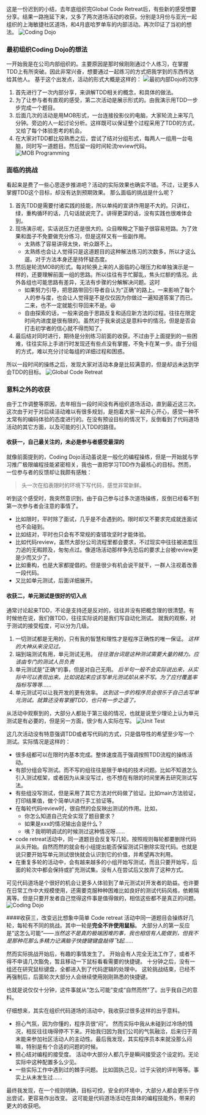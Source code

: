 这是一份迟到的小结，去年底组织完Global Code Retreat后，有些新的感受想要分享。结果一路拖延下来，又多了两次道场活动的收获。分别是3月份与亚光一起组织的上海敏捷社区道场，和4月底哈罗单车的内部活动。再次印证了当初的想法。
![Coding Dojo](https://upload-images.jianshu.io/upload_images/2453618-ab277f0b2d16a426.png?imageMogr2/auto-orient/strip%7CimageView2/2/w/1240)

### 最初组织Coding Dojo的想法
一开始我是在公司内部组织的。主要原因是那时候刚刚通过个人练习，在掌握TDD上有所突破。因此非常兴奋，想要通过一起练习的方式把我学到的东西传达给其他人。
基于这个出发点，活动的形式大概是这样的：
![最初内部Dojo的次序](https://upload-images.jianshu.io/upload_images/2453618-c170f62aea68f8a2.png?imageMogr2/auto-orient/strip%7CimageView2/2/w/1240)

1. 首先进行了一次内部分享，来讲解TDD相关的概念，和具体的做法。
1. 为了让参与者有直观的感受，第二次活动是展示形式的。由我演示用TDD一步步完成一个题目。
1. 后面几次的活动是用MOB形式，一台连接投影仪的电脑，大家轮流上来写几分钟。旁边的人一起讨论分析。这样既可以保证整个过程采用了TDD的方式，又给了每个体验思考的机会。
1. 在大家对TDD都比较熟悉之后，尝试了结对分组形式，每两人一组用一台电脑，同时写一道题目。然后留一段时间轮流review代码。
![MOB Programming](https://upload-images.jianshu.io/upload_images/2453618-13ca389e0518d2a9.png?imageMogr2/auto-orient/strip%7CimageView2/2/w/1240)

### 面临的挑战
看起来是费了一些心思逐步推进吧？活动的实际效果也确实不错。不过，让更多人掌握TDD这个目标，却没有达到预期效果。
那么面临的挑战是什么呢？
1. 首先TDD是需要付诸实践的技能，所以单纯的宣讲作用是不大的。只讲红，绿，重构循环的话，几句话就说完了。讲得更深的话，没有实践也很难体会到。
1. 现场演示呢，实话说压力还是很大的。众目睽睽之下脑子很容易短路。为了效果和面子不免要做充分练习，但是这样又有一些副作用。
    * 太熟练了容易讲得太快，听众跟不上。
    * 太熟练也会让人觉得只是这道题目的这种解法练习的次数多，所以才这么遛。对于方法本身还是持怀疑态度。
1. 然后是轮流MOB的形式。每对轮换上来的人面临的心理压力和单独演示是一样的，还要理解前面一组的思路。所以往往有手忙脚乱，焦头烂额的情况。此外各组也可能思路有差异，无法有步骤的分解解决问题。这时
    * 如果努力引导，把思路带回引导者自认为“正确”的路上。一来影响了每个人的参与度，也会让人觉得是不是仅仅因为你做过一遍知道答案了而已。二来，也不一定就能引导回来不是。😆
    * 自由探索的话，一般来说由于思路反复和适应新方法的过程。往往在限定时间内进度是很有限的。虽然对于我来说这是意料中的情况，但是是否会打击初学者的信心就不得而知了。
1. 最后结对同时进行，期待是分别练习前面的收获。不过由于上面提到的一些困难，往往实际上手进行时发现还有些点没有掌握，不免卡在某一步。由于分组的方式，难以充分讨论每组的详细过程和困惑。

所以一段时间的操练之后，发现大家对活动本身是比较满意的，但是却远未达到学会TDD的目标。
![Global Code Retreat](https://upload-images.jianshu.io/upload_images/2453618-776fee2b01721e6e.png?imageMogr2/auto-orient/strip%7CimageView2/2/w/1240)

### 意料之外的收获
由于工作调整等原因，去年相当一段时间没有再组织道场活动，直到最近这三次。
这次由于对于对后续活动难以有很多规划，是抱着大家一起开心开心，感受一种不太常有的编码体验的态度进行的。在没有预设目标的情况下，反倒看到了代码道场活动的其它方面，以及可能的引入TDD的路径。

#### 收获一，自己最关注的，未必是参与者感受最深的
就像前面提到的，Coding Dojo活动虽说是一般化的编程操练，但是一开始就与学习推广极限编程技能紧密相关，我也一直把学习TDD作为最核心的目标。然而，一位参与者的反馈却让我颇有感触：
> 头一次在掐表限时的环境下写代码，感觉非常新鲜。

听到这个感受时，我突然意识到，由于自己参与过多次道场操练，反倒已经看不到第一次参与者会注意的事情了。
- 比如限时，平时除了面试，几乎是不会遇到的。限时却又不要求完成就连面试也不会碰到。
- 比如结对，平时也只会有不常规的查错攻坚时才能体验。
- 比如代码review，虽然大部分公司流程里都会要求，不过现实中往往被进度压力追的无暇顾及，匆匆点过。像道场活动那样争先恐后的要求上台被review更是少而又少了。
- 比如重构，也是大家都提倡的。但是很少有机会说干就干，一群人注视着改善一段代码。
- 又比如单元测试，后面详细展开。

#### 收获二，单元测试是很好的切入点
通常讨论起来TDD，不论是支持还是反对的，往往并没有把概念理的很清楚。有时候他在说，我们做TDD，往往实际说的是我们写自动化测试。
就我的观察，对于测试的接受程度，可以分为几级。
1. 一切测试都是无用的，只有我的智慧和理性才是程序正确性的唯一保证。
_这样的大神从来没见过。_
1. 端到端测试有用，单元测试无用。
_往往潜台词是这种测试需要大量的精力。应该由专门的测试人员负责_
1. 单元测试是”正确“的事，但是对自己无用。
_后半句一般不会实际说出来，从实际中可以表现出来。比如说起来应该写单元测试却从来不写。为了应付覆盖率指标写等等……_
1. 单元测试可以让我开发的更有效率。
_达到这一步的程序员会很乐于自己去写单元测试。就算还没有掌握TDD，也只有一步之遥了。_

从活动中观察到的，大部分人都处于第三级的情况，也就是说至少理论上认为单元测试是有必要的，但是另一方面，很少有人实际在写。
![Unit Test](https://upload-images.jianshu.io/upload_images/2453618-693499550742abf2.png?imageMogr2/auto-orient/strip%7CimageView2/2/w/1240)

这几次活动没有特意强调TDD或者写代码的方式，只是倡导性的希望至少写一个测试。实际情况是这样的：
- 很多组都可以在限时内基本完成。整体速度高于强调按照TDD流程的操练活动。
- 有部分组会写测试。而不写的组往往是限于单纯的技术问题。比如不知道怎么引入测试框架，或者因为从来没写过，也不想在有限的时间里再去研究测试写法。
- 有些组没写测试，但是采用了其它方法对代码做了验证。比如main方法验证，打印结果值，做个简单UI进行手工验证等。
- 在每轮代码review时，很自然的会反映出测试的作用。比如，
    - 你怎么知道自己完全实现了题目要求？
    - 如果是xxx的情况输出会是什么？
    - 咦？我明明调试的时候测过这种情况呀……
- code retreat活动中，同一道题目会反复写几轮。按照规则每轮都要删除代码从头开始。自然而然的就会有小组提出能否保留测试只删除实现代码。也就是说只要开始写单元测试很快就会认识到它的价值，并希望再次利用。
- 在重复多轮的活动中，会有越来越多的小组开始写测试，而且只要开始写，后面的轮次中都会保持或扩充测试集。没有人在尝试后又放弃了这种方式。

可见代码道场是个很好的机会让更多人体验到了单元测试对开发者的助益。也许要在日常工作中大规模使用，还需要克服种种困难比如良好的测试代码风格，依赖隔离等。但是只要开发者自己觉得这件事是值得做的，相信这些都不是真正的问题。
![Coding Dojo](https://upload-images.jianshu.io/upload_images/2453618-b040b5a6428388fc.png?imageMogr2/auto-orient/strip%7CimageView2/2/w/1240)

####收获三，改变远比想象中简单
Code retreat 活动中同一道题目会操练好几轮，每轮有不同的挑战。其中一轮是**完全不许使用鼠标**。
大部分人的第一反应是”这怎么可能“——_当然这不是真的极端困难的事，我也相信有人能做到，但我不是那种花那么多精力记满脑子快捷键键盘敲得飞起……_

然而实际挑战开始后，有趣的事情发生了。
开始会有人完全无法工作了，或者不得不申请几次豁免，暂且移动一下鼠标看看需要的快捷键。
十分钟之后，没有一组还在研究鼠标键盘，全都进入到了代码逻辑的处理中。
这轮挑战结束，已经不再强制后，后面轮次大部分人会继续使用刚刚熟悉的快捷键。

也就是说仅仅十分钟，这件事就从“怎么可能”变成“自然而然”了。出乎我自己的意料。

仔细想来，其实在组织代码道场的活动中，我收获过很多这样的出乎意料。
- 担心气氛，因为你懂的，程序员很“闷”。
然而实际中我从未碰到过冷场的情况，相反往往嗨得停不下来。开始我归因为我们公司的气氛融洽，后来归于周末能来参加社区活动人的主动性。最后我发现，其实程序员本来就没那么闷嘛，特别是有个合适的问题的时候。
- 担心结对编程的接受度。
活动中大部分人都几乎是瞬间接受这个设定的。无论实际中这种配置多么少见。
- 一些实际工作中遇到过的棘手问题。
比如固执己见，过于尖锐的评判等等。事实上从未发生过……

最终我发现，在一个规则明确，目标可控，安全的环境中，大部分人都会更乐于作出尝试，更容易作出改变。
这可能是代码道场活动在具体的编程技能外，带来的更大的收获吧。
